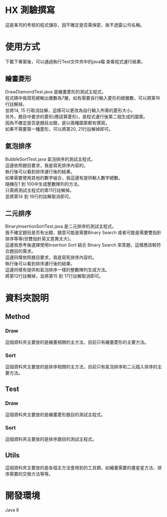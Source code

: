 # HX 測驗撰寫
這是某司的考核的程式儲存，因不確定是否需保密，故不透露公司名稱。  
# 使用方式
下載下專案後，可以通過執行Test文件夾中的java檔 查看程式運行結果。  
## 繪畫菱形
DrawDiamondTest.java 是繪畫菱形的測試主程式。  
程式碼中我寫死總輸出層數為7層，如有需要自行輸入菱形的總層數，可以將第16行註解掉。  
並將14, 15 行取消註解，這樣可以更改為自行輸入所需的菱形大小。  
另外，題目中要求的菱形(應該算菱形)，是程式運行後第二個生成的圖案。  
因為不確定是否是題目出錯，是以兩種圖案都有撰寫。  
如果不需要第一種菱形，可以將第20, 21行註解掉即可。  

## 氣泡排序
BubbleSortTest.java 氣泡排序的測試主程式。  
這邊依照題目要求，我是寫死排序內容的。  
執行後可以看到排序運行後的結果。  
如果需要使用其他的數字組合，我這邊有提供輸入數字總數。  
隨機在1 到 100中生成整數陣列的方法。  
只需將測試主程式的第11行註解掉。  
並將第14 到 16行的註解取消即可。  

## 二元排序
BinaryInsertionSortTest.java 是二元排序的測試主程式。  
我不確定題目是否有出錯，題意可能是需要Binary Search 或者可能是需要雙指針排序等等(但雙指針英文差異太大)。  
這邊我思考後選擇使用Insertion Sort 結合 Binary Search 來答題，這樣應該較符合題目的需求。  
這邊同樣依照題目要求，我是寫死排序內容的。  
執行後可以看到排序運行後的結果。  
這邊同樣有提供和氣泡排序一樣的整數陣列生成方法。  
將第12行註解掉，並將第15 到 17行註解取消即可。  

# 資料夾說明
## Method
### Draw
這個資料夾主要放的是繪畫相關的主方法，目前只有繪畫菱形的主要方法。
### Sort
這個資料夾主要放的是排序相關的主方法，目前只有氣泡排序和二元插入排序的主要方法。

## Test
### Draw
這個資料夾主要放的是繪畫菱形題目的測試主程式。
### Sort
這個資料夾主要放的是排序題目的測試主程式。

## Utils
這個資料夾主要放的是各個主方法會用到的工具類，如繪畫需要的畫星星方法、排序需要的交換方法等等。

# 開發環境
Java 8
